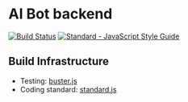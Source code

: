 # AI Bot backend
[![Build Status](https://travis-ci.org/amos-ws16/amos-ws16-aibot.svg?branch=master)](https://travis-ci.org/amos-ws16/amos-ws16-aibot)
[![Standard - JavaScript Style Guide](https://img.shields.io/badge/code%20style-standard-brightgreen.svg)](http://standardjs.com/)

## Build Infrastructure
  + Testing: [buster.js](http://docs.busterjs.org/en/latest/)
  + Coding standard: [standard.js](https://github.com/feross/standard)
